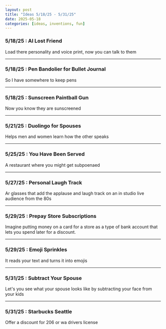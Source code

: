 ```yaml
---
layout: post
title: "Ideas 5/18/25 - 5/31/25"
date: 2025-05-18
categories: [ideas, inventions, fun]
---
```




### 5/18/25 : AI Lost Friend
Load there personality and voice print, now you can talk to them

---

### 5/18/25 : Pen Bandolier for Bullet Journal
So I have somewhere to keep pens

---

### 5/18/25 : Sunscreen Paintball Gun
Now you know they are sunscreened

---

### 5/21/25 : Duolingo for Spouses
Helps men and women learn how the other speaks

---

### 5/25/25 : You Have Been Served
A restaurant where you might get subpoenaed

---

### 5/27/25 : Personal Laugh Track
Ar glasses that add the applause and laugh track on an in studio live audience from the 80s

---

### 5/29/25 : Prepay Store Subscriptions
Imagine putting money on a card for a store as a type of bank account that lets you spend later for a discount.

---

### 5/29/25 : Emoji Sprinkles
It reads your text and turns it into emojis

---

### 5/31/25 : Subtract Your Spouse
Let's you see what your spouse looks like by subtracting your face from your kids

---

### 5/31/25 : Starbucks Seattle
Offer a discount for 206 or wa drivers license
